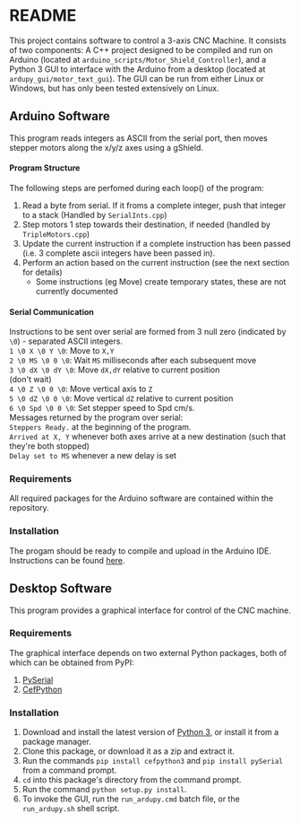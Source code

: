 # README
This project contains software to control a 3-axis CNC Machine.
It consists of two components: A C++ project designed to be compiled and 
run on Arduino (located at `arduino_scripts/Motor_Shield_Controller`),
and a Python 3 GUI to interface with the Arduino from a desktop
(located at `ardupy_gui/motor_text_gui`). The GUI can be run from either 
Linux or Windows, but has only been tested extensively on Linux.

## Arduino Software
This program reads integers as ASCII from the serial port, then moves
stepper motors along the x/y/z axes using a gShield.

#### Program Structure
The following steps are perfomed during each loop() of the program:  
1. Read a byte from serial. If it froms a complete integer, push that 
integer to a stack (Handled by `SerialInts.cpp`)  
2. Step motors 1 step towards their destination, if needed (handled by
`TripleMotors.cpp`)  
3. Update the current instruction if  a complete instruction 
has been passed (i.e. 3 complete ascii integers have been passed in). 
4. Perform an action based on the current instruction (see the next
section for details)
    * Some instructions (eg Move) create temporary states, these are not
    currently documented  
#### Serial Communication
Instructions to be sent over serial are formed 
from 3 null zero (indicated by `\0`) - separated ASCII integers.  
`1 \0 X \0 Y \0`: Move to `X,Y`   
`2 \0 MS \0 0 \0`: Wait `MS` milliseconds after each subsequent move   
`3 \0 dX \0 dY \0`: Move `dX,dY` relative to current position  
(don't wait)  
`4 \0 Z \0 0 \0`: Move vertical axis to `Z`   
`5 \0 dZ \0 0 \0`: Move vertical `dZ` relative to current position  
`6 \0 Spd \0 0 \0`: Set stepper speed to Spd cm/s.  
Messages returned by the program over serial:  
`Steppers Ready.` at the beginning of the program.   
`Arrived at X, Y` whenever both axes arrive at a new destination 
(such that they're both stopped)   
`Delay set to MS` whenever a new delay is set  

### Requirements
All required packages for the Arduino software are contained within the repository.

### Installation
The progam should be ready to compile and upload in
the Arduino IDE. Instructions can be found
[here](https://www.arduino.cc/en/Main/Software#download).

## Desktop Software
This program provides a graphical interface for control of the CNC machine. 

### Requirements
The graphical interface depends on two external Python packages, both of which
can be obtained from PyPI:
1. [PySerial](https://pypi.org/project/pyserial/)
2. [CefPython](https://pypi.org/project/cefpython3/)

### Installation
1. Download and install the latest version of 
[Python 3](https://www.python.org/), or install it from a package manager.
2. Clone this package, or download it as a zip and extract it.
3. Run the commands `pip install cefpython3` and `pip install pySerial`
from a command prompt.
4. `cd` into this package's directory from the command prompt.
5. Run the command `python setup.py install`. 
6. To invoke the GUI, run the `run_ardupy.cmd` batch file, or the
`run_ardupy.sh` shell script.
